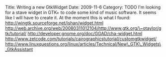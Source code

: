 Title: Writing a new GtkWidget
Date: 2009-11-6
Category: TODO
I'm looking for a stave widget in GTK+ to code some kind of music software. It seems like I will have to create it. At the moment this is
what I found: http://wingtk.sourceforge.net/ishan/widget.html
http://web.archive.org/web/20080311012104/http://www.gtk.org/\~otaylor/gtk/tutorial/ http://developer.gnome.org/doc/GGAD/cha-widget.html
http://www.zetcode.com/tutorials/cairographicstutorial/customgtkwidget/
http://www.linuxquestions.org/linux/articles/Technical/New\_GTK\_Widgets\_GtkAssistant
